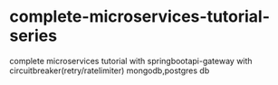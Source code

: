 # complete-microservices-tutorial-series
complete microservices tutorial with springbootapi-gateway with circuitbreaker(retry/ratelimiter) mongodb,postgres db

